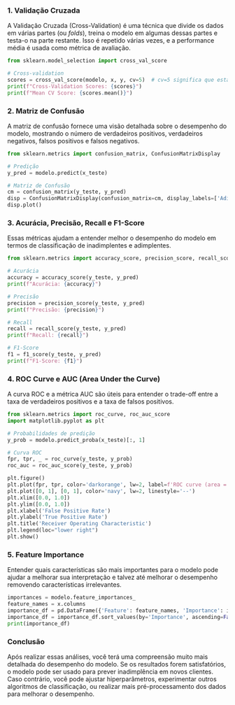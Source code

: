 
### 1. **Validação Cruzada**
A Validação Cruzada (Cross-Validation) é uma técnica que divide os dados em várias partes (ou *folds*), treina o modelo em algumas dessas partes e testa-o na parte restante. Isso é repetido várias vezes, e a performance média é usada como métrica de avaliação.

```python
from sklearn.model_selection import cross_val_score

# Cross-validation
scores = cross_val_score(modelo, x, y, cv=5)  # cv=5 significa que estamos usando 5-fold cross-validation
print(f"Cross-Validation Scores: {scores}")
print(f"Mean CV Score: {scores.mean()}")
```

### 2. **Matriz de Confusão**
A matriz de confusão fornece uma visão detalhada sobre o desempenho do modelo, mostrando o número de verdadeiros positivos, verdadeiros negativos, falsos positivos e falsos negativos.

```python
from sklearn.metrics import confusion_matrix, ConfusionMatrixDisplay

# Predição
y_pred = modelo.predict(x_teste)

# Matriz de Confusão
cm = confusion_matrix(y_teste, y_pred)
disp = ConfusionMatrixDisplay(confusion_matrix=cm, display_labels=['Adimplente', 'Inadimplente'])
disp.plot()
```

### 3. **Acurácia, Precisão, Recall e F1-Score**
Essas métricas ajudam a entender melhor o desempenho do modelo em termos de classificação de inadimplentes e adimplentes.

```python
from sklearn.metrics import accuracy_score, precision_score, recall_score, f1_score

# Acurácia
accuracy = accuracy_score(y_teste, y_pred)
print(f"Acurácia: {accuracy}")

# Precisão
precision = precision_score(y_teste, y_pred)
print(f"Precisão: {precision}")

# Recall
recall = recall_score(y_teste, y_pred)
print(f"Recall: {recall}")

# F1-Score
f1 = f1_score(y_teste, y_pred)
print(f"F1-Score: {f1}")
```

### 4. **ROC Curve e AUC (Area Under the Curve)**
A curva ROC e a métrica AUC são úteis para entender o trade-off entre a taxa de verdadeiros positivos e a taxa de falsos positivos.

```python
from sklearn.metrics import roc_curve, roc_auc_score
import matplotlib.pyplot as plt

# Probabilidades de predição
y_prob = modelo.predict_proba(x_teste)[:, 1]

# Curva ROC
fpr, tpr, _ = roc_curve(y_teste, y_prob)
roc_auc = roc_auc_score(y_teste, y_prob)

plt.figure()
plt.plot(fpr, tpr, color='darkorange', lw=2, label=f'ROC curve (area = {roc_auc:.2f})')
plt.plot([0, 1], [0, 1], color='navy', lw=2, linestyle='--')
plt.xlim([0.0, 1.0])
plt.ylim([0.0, 1.0])
plt.xlabel('False Positive Rate')
plt.ylabel('True Positive Rate')
plt.title('Receiver Operating Characteristic')
plt.legend(loc="lower right")
plt.show()
```

### 5. **Feature Importance**
Entender quais características são mais importantes para o modelo pode ajudar a melhorar sua interpretação e talvez até melhorar o desempenho removendo características irrelevantes.

```python
importances = modelo.feature_importances_
feature_names = x.columns
importance_df = pd.DataFrame({'Feature': feature_names, 'Importance': importances})
importance_df = importance_df.sort_values(by='Importance', ascending=False)
print(importance_df)
```

### Conclusão
Após realizar essas análises, você terá uma compreensão muito mais detalhada do desempenho do modelo. Se os resultados forem satisfatórios, o modelo pode ser usado para prever inadimplência em novos clientes. Caso contrário, você pode ajustar hiperparâmetros, experimentar outros algoritmos de classificação, ou realizar mais pré-processamento dos dados para melhorar o desempenho.
